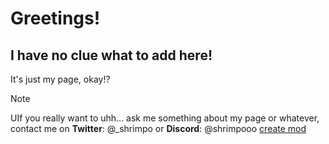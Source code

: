 # Greetings!
## I have no clue what to add here!
It's just my page, okay!?
> [!NOTE]
> UIf you really want to uhh... ask me something about my page or whatever, contact me on **Twitter**: @_shrimpo    or **Discord**: @shrimpooo
[create mod](assets/wrench.png)